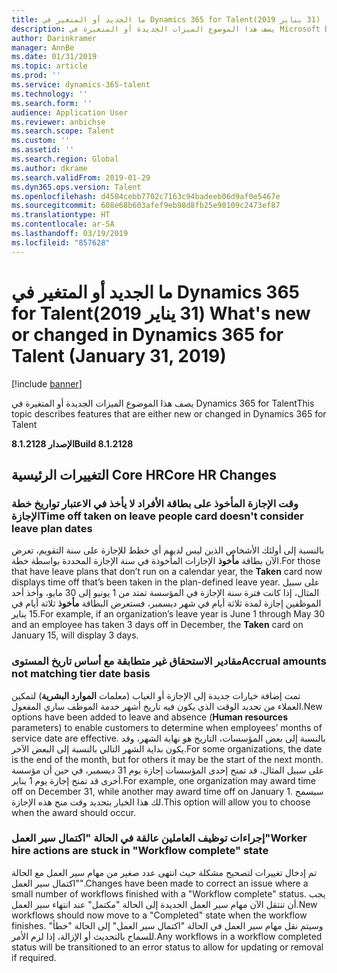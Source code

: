 ```yaml
---
title: ما الجديد أو المتغير في Dynamics 365 for Talent‏ (31‏ يناير 2019)
description: يصف هذا الموضوع الميزات الجديدة أو المتغيرة في Microsoft Dynamics 365 for Talent.
author: Darinkramer
manager: AnnBe
ms.date: 01/31/2019
ms.topic: article
ms.prod: ''
ms.service: dynamics-365-talent
ms.technology: ''
ms.search.form: ''
audience: Application User
ms.reviewer: anbichse
ms.search.scope: Talent
ms.custom: ''
ms.assetid: ''
ms.search.region: Global
ms.author: dkrame
ms.search.validFrom: 2019-01-29
ms.dyn365.ops.version: Talent
ms.openlocfilehash: d4504cebb7702c7163c94badeeb06d9af0e5467e
ms.sourcegitcommit: 608e68b603afef9eb98d8fb25e90109c2473ef87
ms.translationtype: HT
ms.contentlocale: ar-SA
ms.lasthandoff: 03/19/2019
ms.locfileid: "857628"
---
```

# <a name="whats-new-or-changed-in-dynamics-365-for-talent-january-31-2019"></a><span data-ttu-id="97a09-103">ما الجديد أو المتغير في Dynamics 365 for Talent‏ (31‏ يناير 2019)</span><span class="sxs-lookup"><span data-stu-id="97a09-103">What's new or changed in Dynamics 365 for Talent (January 31, 2019)</span></span>

[!include [banner](includes/banner.md)]

<span data-ttu-id="97a09-104">يصف هذا الموضوع الميزات الجديدة أو المتغيرة في Dynamics 365 for Talent</span><span class="sxs-lookup"><span data-stu-id="97a09-104">This topic describes features that are either new or changed in Dynamics 365 for Talent</span></span>

<span data-ttu-id="97a09-105">**الإصدار 8.1.2128**</span><span class="sxs-lookup"><span data-stu-id="97a09-105">**Build 8.1.2128**</span></span>

## <a name="core-hr-changes"></a><span data-ttu-id="97a09-106">التغييرات الرئيسية Core HR</span><span class="sxs-lookup"><span data-stu-id="97a09-106">Core HR Changes</span></span>

### <a name="time-off-taken-on-leave-people-card-doesnt-consider-leave-plan-dates"></a><span data-ttu-id="97a09-107">وقت الإجازة المأخوذ على بطاقة الأفراد لا يأخذ في الاعتبار تواريخ خطة الإجازة</span><span class="sxs-lookup"><span data-stu-id="97a09-107">Time off taken on leave people card doesn't consider leave plan dates</span></span>
<span data-ttu-id="97a09-108">بالنسبة إلى أولئك الأشخاص الذين ليس لديهم أي خطط للإجازة على سنة التقويم، تعرض الآن بطاقة **مأخوذ** الإجازات المأخوذة في سنة الإجازة المحددة بواسطة خطة.</span><span class="sxs-lookup"><span data-stu-id="97a09-108">For those that have leave plans that don’t run on a calendar year, the **Taken** card now displays time off that’s been taken in the plan-defined leave year.</span></span> <span data-ttu-id="97a09-109">على سبيل المثال، إذا كانت فترة سنة الإجازة في المؤسسة تمتد من 1 يونيو إلى 30 مايو، وأخذ أحد الموظفين إجازة لمدة ثلاثة أيام في شهر ديسمبر، فستعرض البطاقة **مأخوذ** ثلاثة أيام في 15 يناير.</span><span class="sxs-lookup"><span data-stu-id="97a09-109">For example, if an organization’s leave year is June 1 through May 30 and an employee has taken 3 days off in December, the **Taken** card on January 15, will display 3 days.</span></span> 

### <a name="accrual-amounts-not-matching-tier-date-basis"></a><span data-ttu-id="97a09-110">مقادير الاستحقاق غير متطابقة مع أساس تاريخ المستوى</span><span class="sxs-lookup"><span data-stu-id="97a09-110">Accrual amounts not matching tier date basis</span></span>
<span data-ttu-id="97a09-111">تمت إضافة خيارات جديدة إلى الإجازة أو الغياب (معلمات **الموارد البشرية**) لتمكين العملاء من تحديد الوقت الذي يكون فيه تاريخ أشهر خدمة الموظف ساري المفعول.</span><span class="sxs-lookup"><span data-stu-id="97a09-111">New options have been added to leave and absence (**Human resources** parameters) to enable customers to determine when employees’ months of service date are effective.</span></span> <span data-ttu-id="97a09-112">بالنسبة إلى بعض المؤسسات، التاريخ هو نهاية الشهر، وقد يكون بداية الشهر التالي بالنسبة إلى البعض الآخر.</span><span class="sxs-lookup"><span data-stu-id="97a09-112">For some organizations, the date is the end of the month, but for others it may be the start of the next month.</span></span> <span data-ttu-id="97a09-113">على سبيل المثال، قد تمنح إحدى المؤسسات إجازة يوم 31 ديسمبر، في حين أن مؤسسة أخرى قد تمنح إجازة يوم 1 يناير.</span><span class="sxs-lookup"><span data-stu-id="97a09-113">For example, one organization may award time off on December 31, while another may award time off on January 1.</span></span> <span data-ttu-id="97a09-114">سيسمح لك هذا الخيار بتحديد وقت منح هذه الإجازة.</span><span class="sxs-lookup"><span data-stu-id="97a09-114">This option will allow you to choose when the award should occur.</span></span> 

### <a name="worker-hire-actions-are-stuck-in-workflow-complete-state"></a><span data-ttu-id="97a09-115">إجراءات توظيف العاملين عالقة في الحالة "اكتمال سير العمل"</span><span class="sxs-lookup"><span data-stu-id="97a09-115">Worker hire actions are stuck in "Workflow complete" state</span></span>
<span data-ttu-id="97a09-116">تم إدخال تغييرات لتصحيح مشكلة حيث انتهى عدد صغير من مهام سير العمل مع الحالة "اكتمال سير العمل".</span><span class="sxs-lookup"><span data-stu-id="97a09-116">Changes have been made to correct an issue where a small number of workflows finished with a "Workflow complete" status.</span></span> <span data-ttu-id="97a09-117">يجب أن تنتقل الآن مهام سير العمل الجديدة إلى الحالة "مكتمل" عند انتهاء سير العمل.</span><span class="sxs-lookup"><span data-stu-id="97a09-117">New workflows should now move to a "Completed" state when the workflow finishes.</span></span> <span data-ttu-id="97a09-118">وسيتم نقل مهام سير العمل في الحالة "اكتمال سير العمل" إلى الحالة "خطأ" للسماح بالتحديث أو الإزالة، إذا لزم الأمر.</span><span class="sxs-lookup"><span data-stu-id="97a09-118">Any workflows in a workflow completed status will be transitioned to an error status to allow for updating or removal if required.</span></span> 
